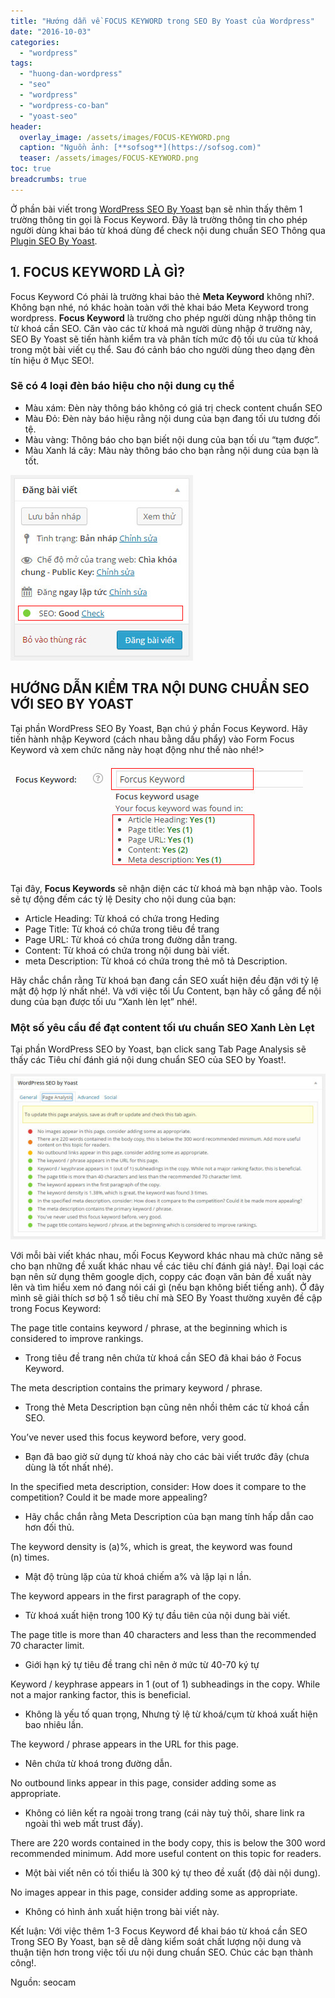 ```yaml
---
title: "Hướng dẫn về FOCUS KEYWORD trong SEO By Yoast của Wordpress"
date: "2016-10-03"
categories: 
  - "wordpress"
tags: 
  - "huong-dan-wordpress"
  - "seo"
  - "wordpress"
  - "wordpress-co-ban"
  - "yoast-seo"
header:
  overlay_image: /assets/images/FOCUS-KEYWORD.png
  caption: "Nguồn ảnh: [**sofsog**](https://sofsog.com)" 
  teaser: /assets/images/FOCUS-KEYWORD.png
toc: true
breadcrumbs: true
---
```


Ở phần bài viết trong [WordPress SEO By Yoast](http://sofsog.com/wordpress/huong-dan-cai-dat-va-cau-hinh-plugin-yoast-seo-vao-wordpress-wordpress-seo-by-yoast) bạn sẽ nhìn thấy thêm 1 trường thông tin gọi là Focus Keyword. Đây là trường thông tin cho phép người dùng khai báo từ khoá dùng để check nội dung chuẩn SEO Thông qua [Plugin SEO By Yoast](http://sofsog.com/wordpress/huong-dan-cai-dat-va-cau-hinh-plugin-yoast-seo-vao-wordpress-wordpress-seo-by-yoast).

## 1\. FOCUS KEYWORD LÀ GÌ?

Focus Keyword Có phải là trường khai bảo thẻ **Meta Keyword** không nhỉ?. Không bạn nhé, nó khác hoàn toàn với thẻ khai báo Meta Keyword trong wordpress. **Focus Keyword** là trường cho phép người dùng nhập thông tin từ khoá cần SEO. Căn vào các từ khoá mà người dùng nhập ở trường này, SEO By Yoast sẽ tiến hành kiểm tra và phân tích mức độ tối ưu của từ khoá trong một bài viết cụ thể. Sau đó cảnh báo cho người dùng theo dạng đèn tín hiệu ở Mục SEO!.

### Sẽ có 4 loại đèn báo hiệu cho nội dung cụ thể

- Màu xám: Đèn này thông báo không có giá trị check content chuẩn SEO
- Màu Đỏ: Đèn này báo hiệu rằng nội dung của bạn đang tối ưu tương đối tệ.
- Màu vàng: Thông báo cho bạn biết nội dung của bạn tối ưu “tạm được”.
- Màu Xanh lá cây: Màu này thông báo cho bạn rằng nội dung của bạn là tốt.

![Forcus-Keyword-seo](/assets/images/Forcus-Keyword-seo.jpg)

## HƯỚNG DẪN KIỂM TRA NỘI DUNG CHUẨN SEO VỚI SEO BY YOAST

Tại phần WordPress SEO By Yoast, Bạn chú ý phần Focus Keyword. Hãy tiến hành nhập Keyword (cách nhau bằng dấu phẩy) vào Form Focus Keyword và xem chức năng này hoạt động như thế nào nhé!>

![Forcus-Keyword](/assets/images/Forcus-Keyword.jpg)

Tại đây, **Focus Keywords** sẽ nhận diện các từ khoá mà bạn nhập vào. Tools sẽ tự động đếm các tỷ lệ Desity cho nội dung của bạn:

- Article Heading: Từ khoá có chứa trong Heding
- Page Title: Từ khoá có chứa trong tiêu đề trang
- Page URL: Từ khoá có chứa trong đường dẫn trang.
- Content: Từ khoá có chứa trong nội dung bài viết.
- meta Description: Từ khoá có chứa trong thẻ mô tả Description.

Hãy chắc chắn rằng Từ khoá bạn đang cần SEO xuất hiện đều đặn với tỷ lệ mật độ hợp lý nhất nhé!. Và với việc tối Ưu Content, bạn hãy cố gắng để nội dung của bạn được tối ưu “Xanh lèn lẹt” nhé!.

### Một số yêu cầu để đạt content tối ưu chuẩn SEO Xanh Lèn Lẹt

Tại phần WordPress SEO by Yoast, bạn click sang Tab Page Analysis sẽ thấy các Tiêu chí đánh giá nội dung chuẩn SEO của SEO by Yoast!.

![Forcus-Keyword-seo-content](/assets/images/Forcus-Keyword-seo-content-600x315.jpg)

Với mỗi bài viết khác nhau, mối Focus Keyword khác nhau mà chức năng sẽ cho bạn những đề xuất khác nhau về các tiêu chí đánh giá này!. Đại loại các bạn nên sử dụng thêm google dịch, coppy các đoạn văn bản đề xuất này lên và tìm hiểu xem nó đang nói cái gì (nếu bạn không biết tiếng anh). Ở đây mình sẽ giải thích sơ bộ 1 số tiêu chí mà SEO By Yoast thường xuyên đề cập trong Focus Keyword:

The page title contains keyword / phrase, at the beginning which is considered to improve rankings.

- Trong tiêu đề trang nên chứa từ khoá cần SEO đã khai báo ở Focus Keyword.

The meta description contains the primary keyword / phrase.

- Trong thẻ Meta Description bạn cũng nên nhồi thêm các từ khoá cần SEO.

You’ve never used this focus keyword before, very good.

- Bạn đã bao giờ sử dụng từ khoá này cho các bài viết trước đây (chưa dùng là tốt nhất nhé).

In the specified meta description, consider: How does it compare to the competition? Could it be made more appealing?

- Hãy chắc chắn rằng Meta Description của bạn mang tính hấp dẫn cao hơn đối thủ.

The keyword density is (a)%, which is great, the keyword was found (n) times.

- Mật độ trùng lặp của từ khoá chiếm a% và lặp lại n lần.

The keyword appears in the first paragraph of the copy.

- Từ khoá xuất hiện trong 100 Ký tự đầu tiên của nội dung bài viết.

The page title is more than 40 characters and less than the recommended 70 character limit.

- Giới hạn ký tự tiêu đề trang chỉ nên ở mức từ 40-70 ký tự

Keyword / keyphrase appears in 1 (out of 1) subheadings in the copy. While not a major ranking factor, this is beneficial.

- Không là yếu tố quan trọng, Nhưng tỷ lệ từ khoá/cụm từ khoá xuất hiện bao nhiêu lần.

The keyword / phrase appears in the URL for this page.

- Nên chứa từ khoá trong đường dẫn.

No outbound links appear in this page, consider adding some as appropriate.

- Không có liên kết ra ngoài trong trang (cái này tuỳ thôi, share link ra ngoài thì web mất trust đấy).

There are 220 words contained in the body copy, this is below the 300 word recommended minimum. Add more useful content on this topic for readers.

- Một bài viết nên có tối thiểu là 300 ký tự theo đề xuất (độ dài nội dung).

No images appear in this page, consider adding some as appropriate.

- Không có hình ảnh xuất hiện trong bài viết này.

Kết luận: Với việc thêm 1-3 Focus Keyword để khai báo từ khoá cần SEO Trong SEO By Yoast, bạn sẽ dễ dàng kiểm soát chất lượng nội dung và thuận tiện hơn trong việc tối ưu nội dung chuẩn SEO. Chúc các bạn thành công!.

Nguồn: seocam
